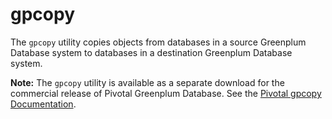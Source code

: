 # gpcopy 

The `gpcopy` utility copies objects from databases in a source Greenplum Database system to databases in a destination Greenplum Database system.

**Note:** The `gpcopy` utility is available as a separate download for the commercial release of Pivotal Greenplum Database. See the [Pivotal gpcopy Documentation](https://gpdb.docs.pivotal.io/gpcopy).

